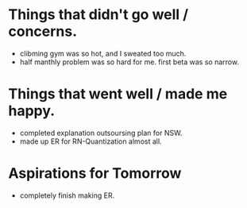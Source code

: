 # Things that didn't go well / concerns.
- clibming gym was so hot, and I sweated too much.
- half manthly problem was so hard for me. first beta was so narrow.

# Things that went well / made me happy.
- completed explanation outsoursing plan for NSW.
- made up ER for RN-Quantization almost all.

# Aspirations for Tomorrow
- completely finish making ER.